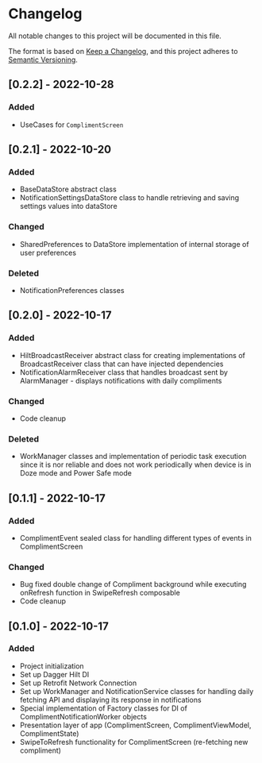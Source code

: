# Changelog

All notable changes to this project will be documented in this file.

The format is based on [Keep a Changelog](https://keepachangelog.com/en/1.0.0/),
and this project adheres to [Semantic Versioning](https://semver.org/spec/v2.0.0.html).

## [0.2.2] - 2022-10-28

### Added
* UseCases for `ComplimentScreen`


## [0.2.1] - 2022-10-20

### Added
* BaseDataStore abstract class
* NotificationSettingsDataStore class to handle retrieving and saving settings values into dataStore

### Changed
* SharedPreferences to DataStore implementation of internal storage of user preferences

### Deleted
* NotificationPreferences classes


## [0.2.0] - 2022-10-17

### Added
* HiltBroadcastReceiver abstract class for creating implementations of BroadcastReceiver class that can have injected dependencies
* NotificationAlarmReceiver class that handles broadcast sent by AlarmManager - displays notifications with daily compliments

### Changed
* Code cleanup

### Deleted
* WorkManager classes and implementation of periodic task execution since it is nor reliable and does not work periodically when device is in Doze mode and Power Safe mode

## [0.1.1] - 2022-10-17

### Added
* ComplimentEvent sealed class for handling different types of events in ComplimentScreen

### Changed
* Bug fixed double change of Compliment background while executing onRefresh function in SwipeRefresh composable
* Code cleanup


## [0.1.0] - 2022-10-17

### Added
* Project initialization
* Set up Dagger Hilt DI
* Set up Retrofit Network Connection
* Set up WorkManager and NotificationService classes for handling daily fetching API and displaying its response in notifications
* Special implementation of Factory classes for DI of ComplimentNotificationWorker objects
* Presentation layer of app (ComplimentScreen, ComplimentViewModel, ComplimentState)
* SwipeToRefresh functionality for ComplimentScreen (re-fetching new compliment)
